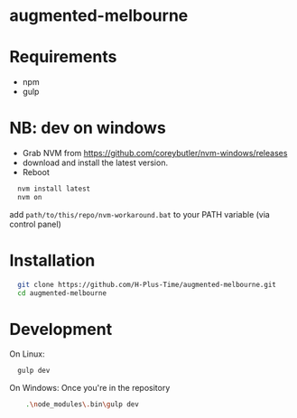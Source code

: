 # augmented-melbourne

# Requirements
* npm
* gulp

# NB: dev on windows
* Grab NVM from https://github.com/coreybutler/nvm-windows/releases
* download and install the latest version.
* Reboot
```bash
  nvm install latest
  nvm on
```

add `path/to/this/repo/nvm-workaround.bat` to your PATH variable (via control panel)
# Installation
```bash
  git clone https://github.com/H-Plus-Time/augmented-melbourne.git
  cd augmented-melbourne
```

# Development
On Linux: 
```bash
  gulp dev
```

On Windows:
Once you're in the repository
```bash
    .\node_modules\.bin\gulp dev
```
